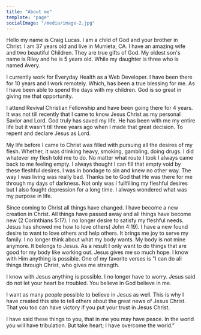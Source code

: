 ```yaml
---
title: "About me"
template: "page"
socialImage: "/media/image-2.jpg"
---
```


Hello my name is Craig Lucas. I am a child of God and your brother in Christ.
I am 37 years old and live in Murrieta, CA. I have an amazing wife and two beautiful Children.
They are true gifts of God. My oldest son's name is Riley and he is 5 years old. While my daughter is three who is named Avery.

I currently work for Everyday Health as a Web Developer. I have been there for 10 years and I work remotely. 
Which, has been a true blessing for me. As I have been able to spend the days with my children.
God is so great in giving me that opportunity. 

I attend Revival Christian Fellowship and have been going there for 4 years. It was not till recently that I came to know Jesus Christ as my personal Savior and Lord. God truly has saved my life. He has been with me my entire life but it wasn't till three years ago when I made that great decision. To repent and declare Jesus as Lord. 

My life before I came to Christ was filled with pursuing all the desires of my flesh. Whether, it was drinking heavy, smoking, gambling, doing drugs. I did whatever my flesh told me to do. No matter what route I took I always came back to me feeling empty. I always thought I can fill that empty void by these fleshful desires. I was in bondage to sin and knew no other way. The way I was living was really bad. Thanks be to God that He was there for me through my days of darkness. Not only was I fullfilling my fleshful desires but I also fought depression for a long time. I always wondered what was my purpose in life.  

Since coming to Christ all things have changed. I have become a new creation in Christ. All things have passed away and all things have become new (2 Corinthians 5:17). I no longer desire to satisfy my fleshful needs. Jesus has showed me how to love others( John 4:19). I have a new found desire to want to love others and help others. It brings me joy to serve my family. I no longer think about what my body wants. My body is not mine anymore. It belongs to Jesus. As a result I only want to do things that are good for my body like working out. Jesus gives me so much hope. I know with Him anything is possible. One of my favorite verses is "I can do all things through Christ, who gives me strength. 

I know with Jesus anything is possible. I no longer have to worry. Jesus said do not let your heart be troubled. You believe in God believe in me.

I want as many people possible to believe in Jesus as well. This is why I have created this site to tell others about the great news of Jesus Christ. That you too can have victory if you put your trust in Jesus Christ. 

I have said these things to you, that in me you may have peace. In the world you will have tribulation. But take heart; I have overcome the world.”

